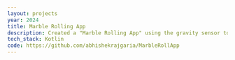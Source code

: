 ```yaml
---
layout: projects
year: 2024
title: Marble Rolling App
description: Created a "Marble Rolling App" using the gravity sensor to move a ball within screen bounds via offset in BoxWithConstraints. Used MutableLiveData or LaunchedEffect for dynamic updates, resolving axis and aliasing issues. Tested smooth motion with emulator controls at SENSOR_DELAY_GAME frequency.
tech_stack: Kotlin
code: https://github.com/abhishekrajgaria/MarbleRollApp
---
```


